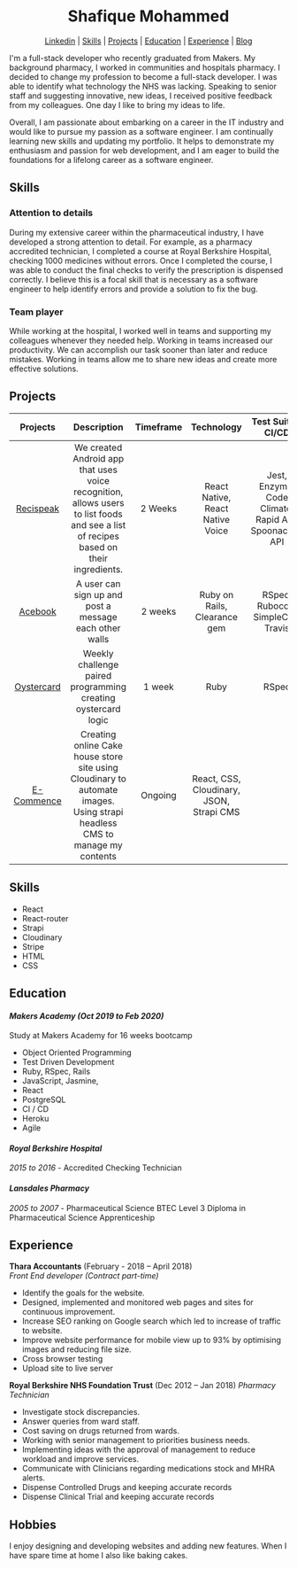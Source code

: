 
<div align="center">
  <h1>Shafique Mohammed</h1>

</div>

<div align="center">
 
 [Linkedin](https://www.linkedin.com/in/shafique-mohammed-b65856101/) | [Skills](#skill-id)  | [Projects](#project-id)  | [Education](#education-id) | [Experience](#experience-id) | [Blog](https://medium.com/@shaf01sm/career-change-98cca25bf921)

</div>



I'm a full-stack developer who recently graduated from Makers. My background pharmacy, I worked in communities and hospitals pharmacy. I decided to change my profession to become a full-stack developer. I was able to identify what technology the NHS was lacking. Speaking to senior staff and suggesting innovative, new ideas, I received positive feedback from my colleagues. One day I like to bring my ideas to life. 

Overall, I am passionate about embarking on a career in the IT industry and would like to pursue my passion as a software engineer. I am continually learning new skills and updating my portfolio. It helps to
demonstrate my enthusiasm and passion for web development, and I am eager to build the foundations for a lifelong career as a software engineer. 

<a name="skill-id"></a>
## Skills

### Attention to details

During my extensive career within the pharmaceutical industry, I have developed a strong attention to detail. For example, as a pharmacy accredited technician, I completed a course at Royal Berkshire Hospital, checking 1000 medicines without errors. Once I completed the course, I was able to conduct the final checks to verify the prescription is dispensed correctly. I believe this is a focal skill that is necessary as a software engineer to help identify errors and provide a solution to fix the bug.


### Team player

While working at the hospital, I worked well in teams and supporting my colleagues whenever they needed help. Working in teams increased our productivity. We can accomplish our task sooner than later and reduce mistakes. Working in teams allow me to share new ideas and create more effective solutions. 


<a name="project-id"></a>
## Projects




| Projects       | Description    | Timeframe|Technology  |Test Suites, CI/CD |
| :-------------: | :-------------: | :-----:| :------------------: | :-------------------:|
| [Recispeak](https://github.com/shafali03/Recispeak) | We created Android app that uses voice recognition, allows users to list foods and see a list of recipes based on their ingredients. | 2 Weeks | React Native, React Native Voice | Jest, Enzyme, Code Climate, Rapid API, Spoonacular API
| [Acebook](https://github.com/denriquem/acebook--TeamFavouriteFriendLove- )|  A user can sign up and post a message each other walls    |2 weeks| Ruby on Rails, Clearance gem|RSpec, Rubocop, SimpleCov, Travis |
| [Oystercard](https://github.com/shafali03/oystercard) | Weekly challenge paired programming creating oystercard logic | 1 week | Ruby |           RSpec         |
| [E-Commence](https://github.com/shafali03/cake-house)      | Creating online Cake house store site using Cloudinary to automate images. Using strapi headless CMS  to manage my contents   |  Ongoing  | React, CSS, Cloudinary, JSON, Strapi CMS




## Skills

* React
* React-router
* Strapi
* Cloudinary
* Stripe
* HTML
* CSS


<a name="education-id"></a>
## Education

#### *Makers Academy (Oct 2019 to Feb 2020)*

Study at Makers Academy for 16 weeks bootcamp

* Object Oriented Programming
* Test Driven Development
* Ruby, RSpec, Rails
* JavaScript, Jasmine, 
* React
* PostgreSQL
* CI / CD
* Heroku
* Agile


#### *Royal Berkshire Hospital*
*2015 to 2016*  -    Accredited Checking Technician

#### *Lansdales Pharmacy*
 *2005 to 2007* - Pharmaceutical Science BTEC Level 3 Diploma in Pharmaceutical Science Apprenticeship


<a name="experience-id"></a>
## Experience


**Thara Accountants** (February - 2018 – April 2018)    
*Front End developer	(Contract part-time)*  

* Identify the goals for the website.
*	Designed, implemented and monitored web pages and sites for continuous improvement.
* Increase SEO ranking on Google search which led to increase of traffic to website.
*	Improve website performance for mobile view up to 93% by optimising images and reducing file size.
*	Cross browser testing
*	Upload site to live server

**Royal Berkshire NHS Foundation Trust** (Dec 2012 – Jan 2018)
*Pharmacy Technician*

* Investigate stock discrepancies.
* Answer queries from ward staff.
* Cost saving on drugs returned from wards.
* Working with senior management to priorities business needs.
* Implementing ideas with the approval of management to reduce workload and improve services.
* Communicate with Clinicians regarding medications stock and MHRA alerts.
*	Dispense Controlled Drugs and keeping accurate records
*	Dispense Clinical Trial and keeping accurate records


## Hobbies

I enjoy designing and developing websites and adding new features. 
When I have spare time at home I also like baking cakes.
